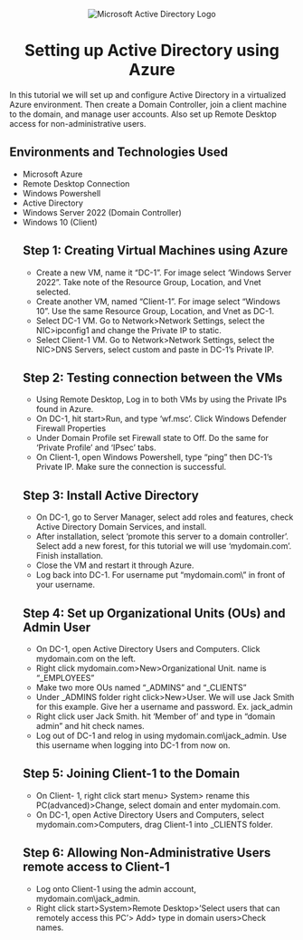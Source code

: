 <p align="center">
<img src="https://i.imgur.com/pU5A58S.png" alt="Microsoft Active Directory Logo"/>
</p>

<h1 align="center">Setting up Active Directory using Azure</h1>

<p>In this tutorial we will set up and configure Active Directory in a virtualized Azure environment. Then create a Domain Controller, join a client machine to the domain, and manage user accounts. Also set up Remote Desktop access for non-administrative users.</p>

<h2>Environments and Technologies Used</h2>
<ul>
  <li>Microsoft Azure </li>
  <li>Remote Desktop Connection</li>
  <li>Windows Powershell</li>
  <li>Active Directory</li>
  <li>Windows Server 2022 (Domain Controller)</li>
  <li>Windows 10 (Client)</li>

<h2>Step 1: Creating Virtual Machines using Azure</h2>
<ul>
  <li>Create a new VM, name it “DC-1”. For image select ‘Windows Server 2022”. Take note of the Resource Group, Location, and Vnet selected.</li>
  <li>Create another VM, named “Client-1”. For image select “Windows 10”. Use the same Resource Group, Location, and Vnet as DC-1.</li>
  <li>Select DC-1 VM. Go to Network>Network Settings, select the NIC>ipconfig1 and change the Private IP to static.</li>
  <li>Select Client-1 VM. Go to Network>Network Settings, select the NIC>DNS Servers, select custom and paste in DC-1’s Private IP.</li>
</ul>

<h2>Step 2: Testing connection between the VMs</h2>
<ul>
  <li>Using Remote Desktop, Log in to both VMs by using the Private IPs found in Azure.</li>
  <li>On DC-1, hit start>Run, and type ‘wf.msc’. Click Windows Defender Firewall Properties</li>
  <li>Under Domain Profile set Firewall state to Off. Do the same for ‘Private Profile’ and ‘IPsec’ tabs.</li>
  <li>On Client-1, open Windows Powershell, type “ping” then DC-1’s Private IP. Make sure the connection is successful.</li>
</ul>

<h2>Step 3: Install Active Directory</h2>
<ul>
  <li>On DC-1, go to Server Manager, select add roles and features, check Active Directory
Domain Services, and install.</li>
  <li>After installation, select ‘promote this server to a domain controller’. Select add a new forest, for this tutorial we will use ‘mydomain.com’. Finish installation.</li>
  <li>Close the VM and restart it through Azure.</li>
  <li>Log back into DC-1. For username put “mydomain.com\” in front of your username.</li>
</ul>

<h2>Step 4: Set up Organizational Units (OUs) and Admin User</h2>
<ul>
  <li>On DC-1, open Active Directory Users and Computers. Click mydomain.com on the left.</li>
   <li>Right click mydomain.com>New>Organizational Unit. name is “_EMPLOYEES”</li>
   <li>Make two more OUs named “_ADMINS” and “_CLIENTS”</li>
   <li>Under _ADMINS folder right click>New>User. We will use Jack Smith for this example. Give her a username and password. Ex. jack_admin</li>
  <li>Right click user Jack Smith. hit ‘Member of’ and type in “domain admin” and hit check names.</li>
  <li>Log out of DC-1 and relog in using mydomain.com\jack_admin. Use this username when logging into DC-1 from now on.</li>
</ul>

<h2>Step 5: Joining Client-1 to the Domain</h2>
<ul>
  <li>On Client- 1, right click start menu> System> rename this PC(advanced)>Change, select domain and enter mydomain.com.</li>
  <li>On DC-1, open Active Directory Users and Computers, select mydomain.com>Computers, drag Client-1 into _CLIENTS folder.</li>
</ul>

<h2>Step 6: Allowing Non-Administrative Users remote access to Client-1</h2>
<ul>
  <li>Log onto Client-1 using the admin account, mydomain.com\jack_admin.</li>
  <li>Right click start>System>Remote Desktop>’Select users that can remotely access this
PC’> Add> type in domain users>Check names.</li>
</ul>
